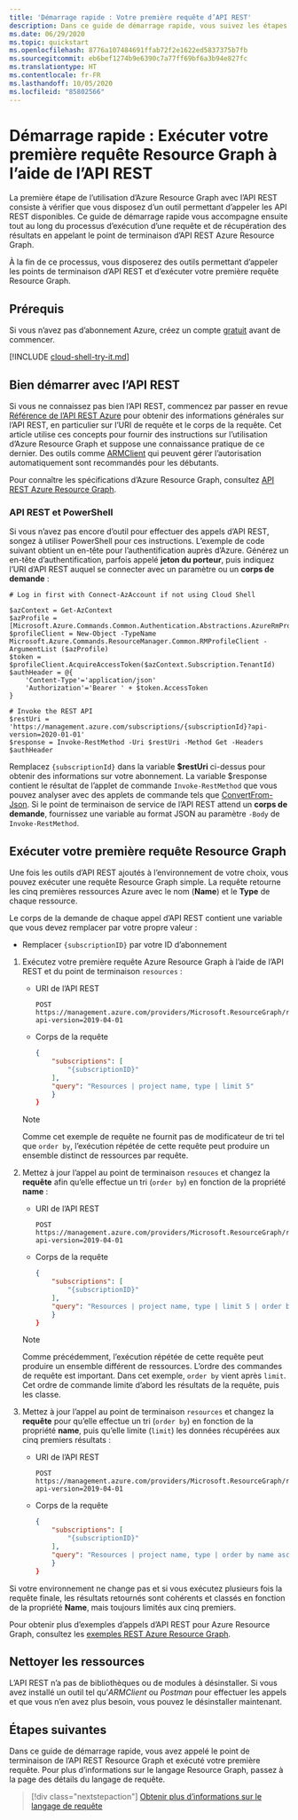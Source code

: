 ```yaml
---
title: 'Démarrage rapide : Votre première requête d’API REST'
description: Dans ce guide de démarrage rapide, vous suivez les étapes permettant d’appeler le point de terminaison Resource Graph pour l’API REST et exécutez votre première requête.
ms.date: 06/29/2020
ms.topic: quickstart
ms.openlocfilehash: 8776a107484691ffab72f2e1622ed5837375b7fb
ms.sourcegitcommit: eb6bef1274b9e6390c7a77ff69bf6a3b94e827fc
ms.translationtype: HT
ms.contentlocale: fr-FR
ms.lasthandoff: 10/05/2020
ms.locfileid: "85802566"
---
```

# <a name="quickstart-run-your-first-resource-graph-query-using-rest-api"></a>Démarrage rapide : Exécuter votre première requête Resource Graph à l’aide de l’API REST

La première étape de l’utilisation d’Azure Resource Graph avec l’API REST consiste à vérifier que vous disposez d’un outil permettant d’appeler les API REST disponibles. Ce guide de démarrage rapide vous accompagne ensuite tout au long du processus d’exécution d’une requête et de récupération des résultats en appelant le point de terminaison d’API REST Azure Resource Graph.

À la fin de ce processus, vous disposerez des outils permettant d’appeler les points de terminaison d’API REST et d’exécuter votre première requête Resource Graph.

## <a name="prerequisites"></a>Prérequis

Si vous n’avez pas d’abonnement Azure, créez un compte [gratuit](https://azure.microsoft.com/free/) avant de commencer.

[!INCLUDE [cloud-shell-try-it.md](../../../includes/cloud-shell-try-it.md)]

## <a name="getting-started-with-rest-api"></a>Bien démarrer avec l’API REST

Si vous ne connaissez pas bien l’API REST, commencez par passer en revue [Référence de l’API REST Azure](/rest/api/azure/) pour obtenir des informations générales sur l’API REST, en particulier sur l’URI de requête et le corps de la requête. Cet article utilise ces concepts pour fournir des instructions sur l’utilisation d’Azure Resource Graph et suppose une connaissance pratique de ce dernier. Des outils comme [ARMClient](https://github.com/projectkudu/ARMClient) qui peuvent gérer l’autorisation automatiquement sont recommandés pour les débutants.

Pour connaître les spécifications d’Azure Resource Graph, consultez [API REST Azure Resource Graph](/rest/api/azure-resourcegraph/).

### <a name="rest-api-and-powershell"></a>API REST et PowerShell

Si vous n’avez pas encore d’outil pour effectuer des appels d’API REST, songez à utiliser PowerShell pour ces instructions. L’exemple de code suivant obtient un en-tête pour l’authentification auprès d’Azure. Générez un en-tête d’authentification, parfois appelé **jeton du porteur**, puis indiquez l’URI d’API REST auquel se connecter avec un paramètre ou un **corps de demande** :

```azurepowershell-interactive
# Log in first with Connect-AzAccount if not using Cloud Shell

$azContext = Get-AzContext
$azProfile = [Microsoft.Azure.Commands.Common.Authentication.Abstractions.AzureRmProfileProvider]::Instance.Profile
$profileClient = New-Object -TypeName Microsoft.Azure.Commands.ResourceManager.Common.RMProfileClient -ArgumentList ($azProfile)
$token = $profileClient.AcquireAccessToken($azContext.Subscription.TenantId)
$authHeader = @{
    'Content-Type'='application/json'
    'Authorization'='Bearer ' + $token.AccessToken
}

# Invoke the REST API
$restUri = 'https://management.azure.com/subscriptions/{subscriptionId}?api-version=2020-01-01'
$response = Invoke-RestMethod -Uri $restUri -Method Get -Headers $authHeader
```

Remplacez `{subscriptionId}` dans la variable **$restUri** ci-dessus pour obtenir des informations sur votre abonnement. La variable $response contient le résultat de l’applet de commande `Invoke-RestMethod` que vous pouvez analyser avec des applets de commande tels que [ConvertFrom-Json](/powershell/module/microsoft.powershell.utility/convertfrom-json). Si le point de terminaison de service de l’API REST attend un **corps de demande**, fournissez une variable au format JSON au paramètre `-Body` de `Invoke-RestMethod`.

## <a name="run-your-first-resource-graph-query"></a>Exécuter votre première requête Resource Graph

Une fois les outils d’API REST ajoutés à l’environnement de votre choix, vous pouvez exécuter une requête Resource Graph simple. La requête retourne les cinq premières ressources Azure avec le nom (**Name**) et le **Type** de chaque ressource.

Le corps de la demande de chaque appel d’API REST contient une variable que vous devez remplacer par votre propre valeur :

- Remplacer `{subscriptionID}` par votre ID d’abonnement

1. Exécutez votre première requête Azure Resource Graph à l’aide de l’API REST et du point de terminaison `resources` :

   - URI de l’API REST

     ```http
     POST https://management.azure.com/providers/Microsoft.ResourceGraph/resources?api-version=2019-04-01
     ```

   - Corps de la requête

     ```json
     {
         "subscriptions": [
             "{subscriptionID}"
         ],
         "query": "Resources | project name, type | limit 5"
         }
     }
     ```

   > [!NOTE]
   > Comme cet exemple de requête ne fournit pas de modificateur de tri tel que `order by`, l’exécution répétée de cette requête peut produire un ensemble distinct de ressources par requête.

1. Mettez à jour l’appel au point de terminaison `resouces` et changez la **requête** afin qu’elle effectue un tri (`order by`) en fonction de la propriété **name** :

   - URI de l’API REST

     ```http
     POST https://management.azure.com/providers/Microsoft.ResourceGraph/resources?api-version=2019-04-01
     ```

   - Corps de la requête

     ```json
     {
         "subscriptions": [
             "{subscriptionID}"
         ],
         "query": "Resources | project name, type | limit 5 | order by name asc"
         }
     }
     ```

   > [!NOTE]
   > Comme précédemment, l’exécution répétée de cette requête peut produire un ensemble différent de ressources. L’ordre des commandes de requête est important. Dans cet exemple, `order by` vient après `limit`. Cet ordre de commande limite d’abord les résultats de la requête, puis les classe.

1. Mettez à jour l’appel au point de terminaison `resources` et changez la **requête** pour qu’elle effectue un tri (`order by`) en fonction de la propriété **name**, puis qu’elle limite (`limit`) les données récupérées aux cinq premiers résultats :

   - URI de l’API REST

     ```http
     POST https://management.azure.com/providers/Microsoft.ResourceGraph/resources?api-version=2019-04-01
     ```

   - Corps de la requête

     ```json
     {
         "subscriptions": [
             "{subscriptionID}"
         ],
         "query": "Resources | project name, type | order by name asc | limit 5"
         }
     }
     ```

Si votre environnement ne change pas et si vous exécutez plusieurs fois la requête finale, les résultats retournés sont cohérents et classés en fonction de la propriété **Name**, mais toujours limités aux cinq premiers.

Pour obtenir plus d’exemples d’appels d’API REST pour Azure Resource Graph, consultez les [exemples REST Azure Resource Graph](/rest/api/azureresourcegraph/resourcegraph(2019-04-01)/resources/resources#examples).

## <a name="clean-up-resources"></a>Nettoyer les ressources

L’API REST n’a pas de bibliothèques ou de modules à désinstaller. Si vous avez installé un outil tel qu’_ARMClient_ ou _Postman_ pour effectuer les appels et que vous n’en avez plus besoin, vous pouvez le désinstaller maintenant.

## <a name="next-steps"></a>Étapes suivantes

Dans ce guide de démarrage rapide, vous avez appelé le point de terminaison de l’API REST Resource Graph et exécuté votre première requête. Pour plus d’informations sur le langage Resource Graph, passez à la page des détails du langage de requête.

> [!div class="nextstepaction"]
> [Obtenir plus d’informations sur le langage de requête](./concepts/query-language.md)
